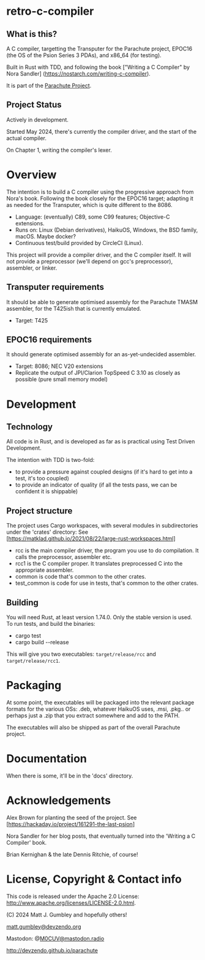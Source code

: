 # retro-c-compiler

## What is this?
A C compiler, targetting the Transputer for the Parachute project, EPOC16 (the
OS of the Psion Series 3 PDAs), and x86_64 (for testing).

Built in Rust with TDD, and following the book ["Writing a C Compiler" by Nora Sandler]
(https://nostarch.com/writing-c-compiler).

It is part of the [Parachute Project](https://devzendo.github.io/parachute).

## Project Status
Actively in development.

Started May 2024, there's currently the compiler driver, and the start of the actual
compiler. 

On Chapter 1, writing the compiler's lexer.

# Overview
The intention is to build a C compiler using the progressive approach from
Nora's book. Following the book closely for the EPOC16 target; adapting it as
needed for the Transputer, which is quite different to the 8086.

* Language: (eventually) C89, some C99 features; Objective-C extensions.
* Runs on: Linux (Debian derivatives), HaikuOS, Windows, the BSD family, macOS.
  Maybe docker?
* Continuous test/build provided by CircleCI (Linux).

This project will provide a compiler driver, and the C compiler itself. It will
not provide a preprocessor (we'll depend on gcc's preprocessor), assembler, or
linker.

## Transputer requirements
It should be able to generate optimised assembly for the Parachute
TMASM assembler, for the T425ish that is currently emulated.
* Target: T425

## EPOC16 requirements
It should generate optimised assembly for an as-yet-undecided assembler.
* Target: 8086; NEC V20 extensions
* Replicate the output of JPI/Clarion TopSpeed C 3.10 as closely as possible
  (pure small memory model)


# Development

## Technology
All code is in Rust, and is developed as far as is practical using Test Driven
Development.

The intention with TDD is two-fold: 
* to provide a pressure against coupled designs (if it's hard to get into a test, it's too coupled)
* to provide an indicator of quality (if all the tests pass, we can be confident it is shippable)

## Project structure
The project uses Cargo workspaces, with several modules in subdirectories
under the 'crates' directory: See [https://matklad.github.io/2021/08/22/large-rust-workspaces.html]

* rcc is the main compiler driver, the program you use to do compilation. It
  calls the preprocessor, assembler etc.
* rcc1 is the C compiler proper. It translates preprocessed C into the
  appropriate assembler.
* common is code that's common to the other crates.
* test_common is code for use in tests, that's common to the other crates.

## Building
You will need Rust, at least version 1.74.0. Only the stable version is used.
To run tests, and build the binaries:

* cargo test
* cargo build --release

This will give you two executables: `target/release/rcc` and `target/release/rcc1`.

# Packaging
At some point, the executables will be packaged into the relevant package formats for the
various OSs: .deb, whatever HaikuOS uses, .msi, .pkg.. or perhaps just a .zip that you
extract somewhere and add to the PATH.

The executables will also be shipped as part of the overall Parachute project.

# Documentation
When there is some, it'll be in the 'docs' directory.


# Acknowledgements
Alex Brown for planting the seed of the project. See [https://hackaday.io/project/161291-the-last-psion]

Nora Sandler for her blog posts, that eventually turned into the 'Writing a C
Compiler' book.

Brian Kernighan & the late Dennis Ritchie, of course!


# License, Copyright & Contact info
This code is released under the Apache 2.0 License: http://www.apache.org/licenses/LICENSE-2.0.html.

(C) 2024 Matt J. Gumbley and hopefully others!

matt.gumbley@devzendo.org

Mastodon: @M0CUV@mastodon.radio

http://devzendo.github.io/parachute


